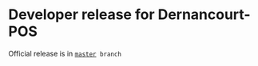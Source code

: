# Developer release for Dernancourt-POS
Official release is in <code>[master](https://github.com/ransty/pos/) branch</code>
